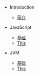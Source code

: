 * Introduction
    * [简介](README.md)

* JavaScript
    * [基础](/javascript/base.md)
    * [This](/javascript/this.md)
    
* JVM
    * [基础](/javascript/base.md)
    * [This](/javascript/this.md)